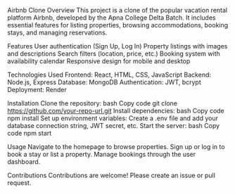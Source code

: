 Airbnb Clone
Overview
This project is a clone of the popular vacation rental platform Airbnb, developed by the Apna College Delta Batch. 
It includes essential features for listing properties, browsing accommodations, booking stays, and managing reservations.

Features
User authentication (Sign Up, Log In)
Property listings with images and descriptions
Search filters (location, price, etc.)
Booking system with availability calendar
Responsive design for mobile and desktop

Technologies Used
Frontend: React, HTML, CSS, JavaScript
Backend: Node.js, Express
Database: MongoDB
Authentication: JWT, bcrypt
Deployment: Render

Installation
Clone the repository:
bash
Copy code
git clone https://github.com/your-repo-url.git
Install dependencies:
bash
Copy code
npm install
Set up environment variables:
Create a .env file and add your database connection string, JWT secret, etc.
Start the server:
bash
Copy code
npm start

Usage
Navigate to the homepage to browse properties.
Sign up or log in to book a stay or list a property.
Manage bookings through the user dashboard.

Contributions
Contributions are welcome! Please create an issue or pull request.



